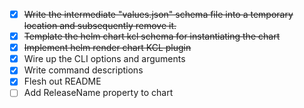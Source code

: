 - [x] ~~Write the intermediate "values.json" schema file into a temporary location and subsequently remove it.~~
- [x] ~~Template the helm chart kcl schema for instantiating the chart~~
- [x] ~~Implement helm render chart KCL plugin~~
- [x] Wire up the CLI options and arguments
- [x] Write command descriptions
- [x] Flesh out README
- [ ] Add ReleaseName property to chart
